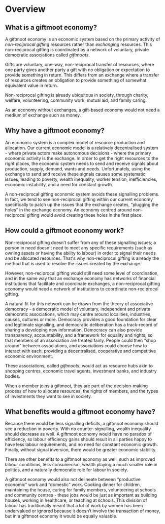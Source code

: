 # Overview

## What is a giftmoot economy?

A giftmoot economy is an economic system based on the primary activity of *non-reciprocal gifting* resources rather than *exchanging* resources.  This non-reciprocal gifting is coordinated by a network of voluntary, private democratic associations called *giftmoots*.

Gifts are voluntary, one-way, non-reciprocal transfer of resources, where one party gives another party a gift with no obligation or expectation to provide something in return.  This differs from an exchange where a transfer of resources creates an obligation to provide something of somewhat equivalent value in return.

Non-reciprocal gifting is already ubiquitous in society, through charity, welfare, volunteering, community work, mutual aid, and family caring.

As an economy without exchanges, a gift-based economy would not need a medium of exchange such as money.

## Why have a giftmoot economy?

An economic system is a complex model of resource production and allocation.  Our current economic model is a relatively decentralised system - where private actors make autonomous decisions - where the primary economic activity is the exchange.  In order to get the right resources to the right places, the economic system needs to send and receive signals about production, supply, demand, wants and needs.  Unfortunately, using the exchange to send and receive these signals causes some systematic issues, leading to poverty, wealth inequality, worker tension, inefficiencies, economic instability, and a need for constant growth.

A non-reciprocal gifting economic system avoids these signalling problems.  In fact, we tend to see non-reciprocal gifting within our current economy specifically to patch up the issues that the exchange creates, “plugging the holes” in the exchange economy.  An economy centred around non-reciprocal gifting would avoid creating these holes in the first place.

## How could a giftmoot economy work?

Non-reciprocal gifting doesn’t suffer from any of these signalling issues; a person in need doesn’t need to meet any specific requirements (such as owning assets or having the ability to labour) in order to signal their needs and be allocated resources.  That's why non-reciprocal gifting is already the method that is used to resolve the issues created by the exchange.

However, non-reciprocal gifting would still need some level of coordination, and in the same way that an exchange economy has networks of financial institutions that facilitate and coordinate exchanges, a non-reciprocal gifting economy would need a network of institutions to coordinate non-reciprocal gifting.

A natural fit for this network can be drawn from the theory of associative democracy - a democratic model of voluntary, independent and private democratic associations, which may centre around localities, industries, causes, cultures or more.  Democracy provides a good foundation for clear and legitimate signalling, and democratic deliberation has a track-record of sharing a developing new information.  Democracy can also provide transparency, accountability, and a framework for equality and rights, so that members of an association are treated fairly.  People could then “shop around” between associations, and associations could choose how to interact with each, providing a decentralised, cooperative and competitive economic environment.

These associations, called *giftmoots*, would act as resource hubs akin to shopping centres, economic travel agents, investment banks, and industry bodies.

When a member joins a giftmoot, they are part of the decision-making process of how to allocate resources, the rights of members, and the types of investments they want to see in society.

## What benefits would a giftmoot economy have?

Because there would be less signalling deficits, a giftmoot economy should see a reduction in poverty.  With no counter-signalling, wealth inequality should decrease as well.  A giftmoot economy would have no paradox of efficiency, so labour efficiency gains should result in all parties happy to have less labour requirements, and no need for constant economic growth.  Finally, without signal inversion, there would be greater economic stability.

There are other benefits to a giftmoot economy as well, such as improved labour conditions, less consumerism, wealth playing a much smaller role in politics, and a naturally democratic role for labour in society.

A giftmoot economy would also not delineate between “productive economic” work and “domestic” work.  Cooking dinner for children, maintaining the house, caring for family members, volunteering at schools and community centres - these jobs would be just as important as building houses, working in healthcare, or teaching at schools.  This division of labour has traditionally meant that a lot of work by women has been undervalued or ignored because it doesn’t involve the transaction of money, but in a giftmoot economy it would be equally valuable.